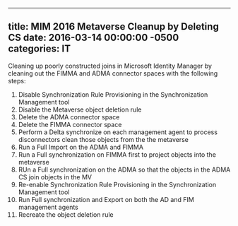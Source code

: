 ﻿---

title:  MIM 2016 Metaverse Cleanup by Deleting CS
date:   2016-03-14 00:00:00 -0500
categories: IT
---

Cleaning up poorly constructed joins in Microsoft Identity Manager by cleaning out the FIMMA and ADMA connector spaces with the following steps:

1. Disable Synchronization Rule Provisioning in the Synchronization Management tool
2. Disable the Metaverse object deletion rule
3. Delete the ADMA connector space
4. Delete the FIMMA connector space
5. Perform a Delta synchronize on each management agent to process disconnectors clean those objects from the the metaverse
6. Run a Full Import on the ADMA and FIMMA
7. Run a Full synchronization on FIMMA first to project objects into the metaverse
8. RUn a Full synchronization on the ADMA so that the objects in the ADMA CS join objects in the MV
9. Re-enable Synchronization Rule Provisioning in the Synchronization Management tool
10. Run Full synchronization and Export on both the AD and FIM management agents
11. Recreate the object deletion rule

